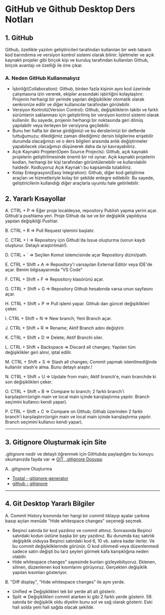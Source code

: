 # GitHub ve Github Desktop Ders Notları

## 1. GitHub

Github, özellikle yazılım geliştiricileri tarafından kullanılan bir web tabanlı kod barındırma ve versiyon kontrol sistemi olarak bilinir. İşletmeler ve açık kaynaklı projeler gibi birçok kişi ve kuruluş tarafından kullanılan Github, birçok avantajı ve özelliği ile öne çıkar.

### A. Neden GitHub Kullanmalıyız

- İşbirliği(Collaboration): Github, birden fazla kişinin aynı kod üzerinde çalışmasına izin vererek, ekipler arasındaki işbirliğini kolaylaştırır. Projenin herhangi bir yerinde yapılan değişiklikler otomatik olarak senkronize edilir ve diğer kullanıcılar tarafından görülebilir.
- Versiyon Kontrolü(Version Control): Github, değişikliklerin takibi ve farklı sürümlerin saklanması için geliştirilmiş bir versiyon kontrol sistemi olarak kullanılır. Bu sayede, projenin herhangi bir noktasında geri dönüş yapılabilir veya ilerleyen bir versiyona geçilebilir.
- Bunu her hafta bir derse girdiğimizi ve bu derslerimizi bir defterde tuttuğumuzu; dilediğimiz zaman dilediğimiz dersin bilgilerine erişebilir durumda olacağımızı ve o ders bilgileri arasında anlık değiştirmeler yapabilecek olacağımızı düşünerek daha da iyi kavrayabiliriz.
- Açık Kaynaklı Projeler(Open Source Projects): Github, açık kaynaklı projelerin geliştirilmesinde önemli bir rol oynar. Açık kaynaklı projelerin kodları, herhangi bir kişi tarafından görüntülenebilir ve kullanılabilir haldedir. Kodluyoruz Açık Kaynak’ı bu kapsamda tutabiliriz.
- Kolay Entegrasyon(Easy Integration): Github, diğer kod geliştirme araçları ve hizmetleriyle kolay bir şekilde entegre edilebilir. Bu sayede, geliştiricilerin kullandığı diğer araçlarla uyumlu hale getirilebilir.

## 2. Yararlı Kısayollar

A. CTRL + P => Eğer proje localdeyse, repository Publish yapma yerini açar. Github'a pushlama yeri. Proje Github da ise ve bir değişiklik yapıldıysa yapılan değişikliği Pushlar.

B. CTRL + R => Pull Request işlemini başlatır.
  
C. CTRL + I => Repository için Github'da Issue oluşturma (sorun kaydı oluşturur. Detaylı araştırılmalı!).

D. CTRL + ` => Seçilen Komut istemcisinde açar Repository dizini/path.

E. CTRL + Shift + A => Repository'i varsayılan External Editör veya IDE'de açar. Benim bilgisayarımda "VS Code"

F. CTRL + Shift + F => Repository klasörünü açar.

G. CTRL + Shift + G => Repository Github hesabında varsa onun sayfasını açar.

H. CTRL + Shift + P => Pull işlemi yapar. Github dan güncel değişiklikleri çeker.

I. CTRL + Shift + N => New branch; Yeni Branch açar.

J. CTRL + Shift + R => Rename; Aktif Branch adını değiştirir.

K. CTRL + Shift + D => Delete; Aktif Branchi siler.

L. CTRL + Shift + Backspace => Discard all changes; Yapılan tüm değişiklikler geri alınır, iptal edilir.

M. CTRL + Shift + S => Stash all changes; Commit yapmak istenilmediğinde kullanılır stash'e alma. Bunu detaylı araştır.!

N. CTRL + Shift + U => Update from main; Aktif branch'e, main branchde ki son değişiklikleri çeker.

O. CTRL + Shift + B => Compare to branch; 2 farklı branch'i karşılaştırır(origin main ve local main içinde karışlaştırma yapılır. Branch seçimini kullanıcı kendi yapar).

P. CTRL + Shift + C => Compare on Github; Githab üzerinden 2 farklı branch'i karşılaştırır(origin main ve local main içinde karışlaştırma yapılır. Branch seçimini kullanıcı kendi yapar).
___

## 3. Gitignore Oluşturmak için Site

.gitignore nedir ve detaylı öğrenmek için GitHubda paylaştığım bu konuyu okumanızda fayda var => [GIT, .gitignore Dosyası](https://github.com/bekogluaydin/patika.dev-egitimi/blob/main/git-ve-github-egitimi/git_ders_notu.md#6-git-gitignore-dosyas%C4%B1)

A. .gitignore Oluşturma

- [Toptal - gitignore generator](https://www.toptal.com/developers/gitignore)
- [github - gitignore](https://github.com/github/gitignore)

___

## 4. Git Desktop Yararlı Bilgiler

A. Commit History kısmında her hangi bir commit tıklayıp ayalar çarkına basıp açılan menüde "Hide whitespace changes" seçeneği seçmek.
- Beşinci satırda bir kod yazdınız ve commit attınız. Sonrasında Beşinci satırdaki kodun üstüne başka bir şey yazdınız. Bu durumda kaç satırlık değişiklik olduysa Beşinci satırdaki kod 6, 10 vb. satıra kadar ilerler. Ve bu commit değişikliklerinde görünür. O kod silinmedi veya düzenlenmedi sadece satırı değişti bu tarz şeyleri görmek kafa karışıklığına neden olabilir.
- Hide whitespace changes" sayesinde bunları gizleyebiliyoruz. Eklenen, silinen, düzenlenen kod kısımlarını görüyoruz. Gerçekten değişiklik yapılan kısımları gösteriyor.

B. "Diff display", "Hide whitespace changes" ile aynı yerde.
- Unified => Değişiklikleri tek bir yerde alt alt gösterir.
- Split => Değişiklikleri commit atarken ki gibi 2 farklı yerde gösterir. 59. satırda bir değişiklik oldu diyelim bunu sol ve sağ olarak gösterir. Eski hali solda yeni hali sağda olacak şekilde.